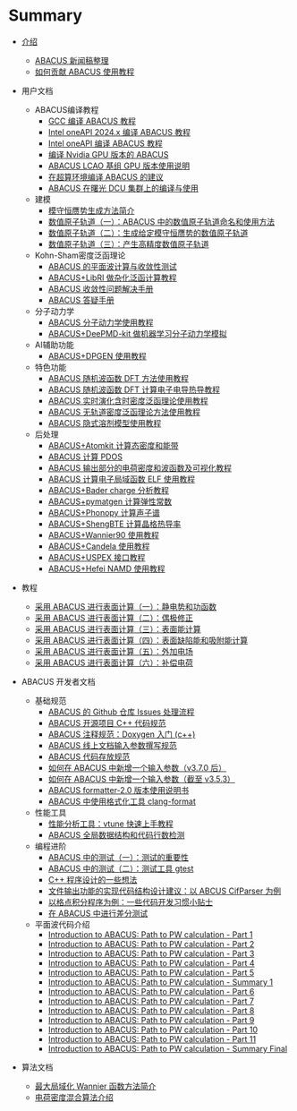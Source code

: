 # Summary

* [介绍](README.md)
    * [ABACUS 新闻稿整理](news.md)
    * [如何贡献 ABACUS 使用教程](contribute.md)

* 用户文档
    * ABACUS编译教程
        * [GCC 编译 ABACUS 教程](abacus-gcc.md)
        * [Intel oneAPI 2024.x 编译 ABACUS 教程](abacus-oneapi.md)
        * [Intel oneAPI 编译 ABACUS 教程](abacus-intel.md)
        * [编译 Nvidia GPU 版本的 ABACUS](abacus-gpu.md)
        * [ABACUS LCAO 基组 GPU 版本使用说明](abacus-gpu-lcao.md)
        * [在超算环境编译 ABACUS 的建议](abacus-hpc.md)
        * [ABACUS 在曙光 DCU 集群上的编译与使用](abacus-dcu.md)
    * 建模
        * [模守恒赝势生成方法简介](abacus-upf.md)
        * [数值原子轨道（一）：ABACUS 中的数值原子轨道命名和使用方法](abacus-nac1.md)
        * [数值原子轨道（二）：生成给定模守恒赝势的数值原子轨道](abacus-nac2.md)
        * [数值原子轨道（三）：产生高精度数值原子轨道](abacus-nac3.md)
    * Kohn-Sham密度泛函理论
        * [ABACUS 的平面波计算与收敛性测试](abacus-pw.md)
        * [ABACUS+LibRI 做杂化泛函计算教程](abacus-libri.md)
        * [ABACUS 收敛性问题解决手册](abacus-conv.md)
        * [ABACUS 答疑手册](abacus-question.md)
    * 分子动力学
        * [ABACUS 分子动力学使用教程](abacus-md.md)
        * [ABACUS+DeePMD-kit 做机器学习分子动力学模拟](abacus-dpmd.md)
    * AI辅助功能
        * [ABACUS+DPGEN 使用教程](abacus-dpgen.md)
    * 特色功能
        * [ABACUS 随机波函数 DFT 方法使用教程](abacus-sdft.md)
        * [ABACUS 随机波函数 DFT 计算电子电导热导教程](abacus-sdft_cond.md)
        * [ABACUS 实时演化含时密度泛函理论使用教程](abacus-tddft.md)
        * [ABACUS 无轨道密度泛函理论方法使用教程](abacus-ofdft.md)
        * [ABACUS 隐式溶剂模型使用教程](abacus-sol.md)
    * 后处理
        * [ABACUS+Atomkit 计算态密度和能带](abacus-dos.md)
        * [ABACUS 计算 PDOS](abacus-pdos.md)
        * [ABACUS 输出部分的电荷密度和波函数及可视化教程](abacus-chg.md)
        * [ABACUS 计算电子局域函数 ELF 使用教程](abacus-elf.md)
        * [ABACUS+Bader charge 分析教程](abacus-bader.md)
        * [ABACUS+pymatgen 计算弹性常数](abacus-elastic.md)
        * [ABACUS+Phonopy 计算声子谱](abacus-phonopy.md)
        * [ABACUS+ShengBTE 计算晶格热导率](abacus-shengbte.md)
        * [ABACUS+Wannier90 使用教程](abacus-wannier.md)
        * [ABACUS+Candela 使用教程](abacus-candela.md)
        * [ABACUS+USPEX 接口教程](abacus-uspex.md)
        * [ABACUS+Hefei NAMD 使用教程](abacus-namd.md)
* 教程
    * [采用 ABACUS 进行表面计算（一）：静电势和功函数](abacus-surface1.md)
    * [采用 ABACUS 进行表面计算（二）：偶极修正](abacus-surface2.md)
    * [采用 ABACUS 进行表面计算（三）：表面能计算](abacus-surface3.md)
    * [采用 ABACUS 进行表面计算（四）：表面缺陷能和吸附能计算](abacus-surface4.md)
    * [采用 ABACUS 进行表面计算（五）：外加电场](abacus-surface5.md)
    * [采用 ABACUS 进行表面计算（六）：补偿电荷](abacus-surface6.md)
* ABACUS 开发者文档
    * 基础规范
        * [ABACUS 的 Github 仓库 Issues 处理流程](develop-issue.md)
        * [ABACUS 开源项目 C++ 代码规范](develop-C++.md)
        * [ABACUS 注释规范：Doxygen 入门 (c++)](develop-dox.md)
        * [ABACUS 线上文档输入参数撰写规范](develop-input.md)
        * [ABACUS 代码存放规范](develop-rule.md)
        * [如何在 ABACUS 中新增一个输入参数（v3.7.0 后）](develop-addinp2.md)
        * [如何在 ABACUS 中新增一个输入参数（截至 v3.5.3）](develop-addinp.md)
        * [ABACUS formatter-2.0 版本使用说明书](develop-formatter2.md)
        * [ABACUS 中使用格式化工具 clang-format](develop-format.md)
    * 性能工具
        * [性能分析工具：vtune 快速上手教程](develop-vtune.md)
        * [ABACUS 全局数据结构和代码行数检测](develop-linedete.md)
    * 编程进阶
        * [ABACUS 中的测试（一）：测试的重要性](develop-test1.md)
        * [ABACUS 中的测试（二）：测试工具 gtest](develop-test2.md)
        * [C++ 程序设计的一些想法](develop-design.md)
        * [文件输出功能的实现代码结构设计建议：以 ABCUS CifParser 为例](develop-cifparser.md)
        * [以格点积分程序为例：一些代码开发习惯小贴士](develop-grid.md)
        * [在 ABACUS 中进行差分测试](algorithm-delta.md)
    * 平面波代码介绍
        * [Introduction to ABACUS: Path to PW calculation - Part 1](develop-path1.md)
        * [Introduction to ABACUS: Path to PW calculation - Part 2](develop-path2.md)
        * [Introduction to ABACUS: Path to PW calculation - Part 3](develop-path3.md)
        * [Introduction to ABACUS: Path to PW calculation - Part 4](develop-path4.md)
        * [Introduction to ABACUS: Path to PW calculation - Part 5](develop-path5.md)
        * [Introduction to ABACUS: Path to PW calculation - Summary 1](develop-sm1.md)
        * [Introduction to ABACUS: Path to PW calculation - Part 6](develop-path6.md)
        * [Introduction to ABACUS: Path to PW calculation - Part 7](develop-path7.md)
        * [Introduction to ABACUS: Path to PW calculation - Part 8](develop-path8.md)
        * [Introduction to ABACUS: Path to PW calculation - Part 9](develop-path9.md)
        * [Introduction to ABACUS: Path to PW calculation - Part 10](develop-path10.md)
        * [Introduction to ABACUS: Path to PW calculation - Part 11](develop-path11.md)
        * [Introduction to ABACUS: Path to PW calculation - Summary Final](develop-sm2.md)
* 算法文档
    * [最大局域化 Wannier 函数方法简介](algorithm-wannier.md)
    * [电荷密度混合算法介绍](algorithm-mix.md)
